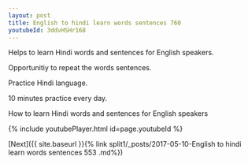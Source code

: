 ```yaml
---
layout: post
title: English to hindi learn words sentences 760 
youtubeId: 3ddvHSHr168
---
```

 
 
Helps to learn Hindi words and sentences for English speakers.

Opportunitiy to repeat the words sentences. 

Practice Hindi language. 
 
10 minutes practice every day. 
 
How to learn Hindi words and sentences for English speakers 
 
{% include youtubePlayer.html id=page.youtubeId %}
 
 
[Next]({{ site.baseurl }}{% link  split1/_posts/2017-05-10-English to hindi learn words sentences 553 .md%})
 
